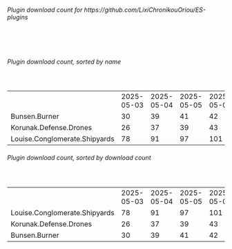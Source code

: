 <h6>Plugin download count for https://github.com/LixiChronikouOriou/ES-plugins</h6><br>
<br>
<h6>Plugin download count, sorted by name</h6><sub><sup><br>
<table>
	<tr>
		<td></td>
		<td>2025-05-03</td>
		<td>2025-05-04</td>
		<td>2025-05-05</td>
		<td>2025-05-06</td>
		<td>2025-05-07</td>
		<td>2025-05-08</td>
		<td>2025-05-09</td>
		<td>today +</td>
	</tr>
	<tr>
		<td>Bunsen.Burner</td>
		<td>30</td>
		<td>39</td>
		<td>41</td>
		<td>42</td>
		<td>42</td>
		<td>42</td>
		<td>42</td>
		<td></td>
	</tr>
	<tr>
		<td>Korunak.Defense.Drones</td>
		<td>26</td>
		<td>37</td>
		<td>39</td>
		<td>43</td>
		<td>45</td>
		<td>46</td>
		<td>46</td>
		<td></td>
	</tr>
	<tr>
		<td>Louise.Conglomerate.Shipyards</td>
		<td>78</td>
		<td>91</td>
		<td>97</td>
		<td>101</td>
		<td>101</td>
		<td>102</td>
		<td>102</td>
		<td></td>
	</tr>
</table>
</sub></sup>
<h6>Plugin download count, sorted by download count</h6><sub><sup><br>
<table>
	<tr>
		<td></td>
		<td>2025-05-03</td>
		<td>2025-05-04</td>
		<td>2025-05-05</td>
		<td>2025-05-06</td>
		<td>2025-05-07</td>
		<td>2025-05-08</td>
		<td>2025-05-09</td>
		<td>today +</td>
	</tr>
	<tr>
		<td>Louise.Conglomerate.Shipyards</td>
		<td>78</td>
		<td>91</td>
		<td>97</td>
		<td>101</td>
		<td>101</td>
		<td>102</td>
		<td>102</td>
		<td></td>
	</tr>
	<tr>
		<td>Korunak.Defense.Drones</td>
		<td>26</td>
		<td>37</td>
		<td>39</td>
		<td>43</td>
		<td>45</td>
		<td>46</td>
		<td>46</td>
		<td></td>
	</tr>
	<tr>
		<td>Bunsen.Burner</td>
		<td>30</td>
		<td>39</td>
		<td>41</td>
		<td>42</td>
		<td>42</td>
		<td>42</td>
		<td>42</td>
		<td></td>
	</tr>
</table>
</sub></sup>
